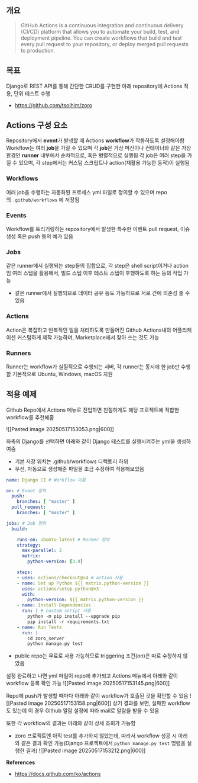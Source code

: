 ## 개요
> GitHub Actions is a continuous integration and continuous delivery (CI/CD) platform that allows you to automate your build, test, and deployment pipeline. You can create workflows that build and test every pull request to your repository, or deploy merged pull requests to production.

## 목표
Django로 REST API를 통해 간단한 CRUD를 구현한 아래 repository에 Actions 적용, 단위 테스트 수행
- https://github.com/tsoihim/zoro

## Actions 구성 요소
Repository에서 **event**가 발생할 때 Actions **workflow**가 작동하도록 설정해아함
Workflow는 여러 **job**을 가질 수 있으며 각 **job**은 가상 머신이나 컨테이너와 같은 가상환경인 **runner** 내부에서 순차적으로, 혹은 병렬적으로 실행됨
각 job은 여러 step을 가질 수 있으며, 각 step에서는 커스텀 스크립트나 action(재활용 가능한 동작)이 실행됨
### Workflows
여러 job을 수행하는 자동화된 프로세스
yml 파일로 정의할 수 있으며 repo의 `.github/workflows` 에 저장됨
### Events
Workflow를 트리거링하는 repository에서 발생한 특수한 이벤트
pull request, 이슈 생성 혹은 push 등의 예가 있음
### Jobs
같은 runner에서 실행되는 step들의 집합으로, 각 step은 shell script이거나 action임
여러 스텝을 활용해서, 빌드 스텝 이후 테스트 스텝이 후행하도록 하는 등의 작업 가능
- 같은 runner에서 실행되므로 데이터 공유 등도 가능하므로 서로 간에 의존성 줄 수 있음
### Actions
Action은 복잡하고 반복적인 일을 처리하도록 만들어진 Github Actions내의 어플리케이션
커스텀하게 제작 가능하며, Marketplace에서 찾아 쓰는 것도 가능
### Runners
Runner는 workflow가 실질적으로 수행되는 서버, 각 runner는 동시에 한 job만 수행함
기본적으로 Ubuntu, Windows, macOS 지원

## 적용 예제
Github Repo에서 Actions 메뉴로 진입하면 친절하게도 해당 프로젝트에 적합한 workflow를 추천해줌

![[Pasted image 20250517153053.png|600]]

좌측의 Django를 선택하면 아래와 같이 Django 테스트를 실행시켜주는 yml을 생성하여줌
- 기본 저장 위치는 .github/workflows 디렉토리 하위
- 우선, 자동으로 생성해준 파일을 조금 수정하여 적용해보았음
```yaml
name: Django CI # Workflow 이름

on: # Event 정의
  push:
    branches: [ "master" ]
  pull_request:
    branches: [ "master" ]

jobs: # Job 정의
  build:

    runs-on: ubuntu-latest # Runner 정의
    strategy:
      max-parallel: 2
      matrix:
        python-version: [3.9]

    steps:
    - uses: actions/checkout@v4 # action 사용
    - name: Set up Python ${{ matrix.python-version }}
      uses: actions/setup-python@v3
      with:
        python-version: ${{ matrix.python-version }}
    - name: Install Dependencies
      run: | # custom script 사용
        python -m pip install --upgrade pip
        pip install -r requirements.txt
    - name: Run Tests
      run: |
        cd zoro_server
        python manage.py test

```
- public repo는 무료로 사용 가능하므로 triggering 조건(on)은 따로 수정하지 않았음

설정 완료하고 나면 yml 파일이 repo에 추가되고 Actions 메뉴에서 아래와 같이 workflow 등록 확인 가능
![[Pasted image 20250517153145.png|600]]

Repo에 push가 발생할 때마다 아래와 같이 workflow가 호출된 것을 확인할 수 있음
![[Pasted image 20250517153158.png|600]]
상기 결과를 보면, 실패한 workflow도 있는데 이 경우 Github 알람 설정에 따라 mail로 알람을 받을 수 있음

또한 각 workflow의 결과는 아래와 같이 상세 조회가 가능함
- zoro 프로젝트엔 아직 test를 추가하지 않았는데, 따라서 workflow 성공 시 아래와 같은 결과 확인 가능(Django 프로젝트에서 `python manage.py test` 명령을 실행한 결과)
![[Pasted image 20250517153212.png|600]]


**References**
- https://docs.github.com/ko/actions